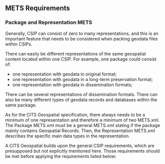 ## METS Requirements

### Package and Representation METS

Generally, CSIP can consist of zero to many representations, and this is an important feature that needs to be considered when packing geodata files within CSIPs.

There can easily be different representations of the same geospatial content located within one CSIP. For example, one package could consist of:

- one representation with geodata in original format;
- one representation with geodata in a long-term preservation format;
- one representation with geodata in dissemination formats;

There can be several representations of dissemination formats. There can also be many different types of geodata records and databases within the same package.

As for the CITS Geospatial specification, there always needs to be a minimum of one representation and therefore a minimum of two METS.xml. The Package METS.xml must be a general METS.xml stating if the package mainly contains Geospatial Records. Then, the Representation METS.xml describes the specific main data types in the representation.

A CITS Geospatial builds upon the general CSIP requirements, which are presupposed but not explicitly mentioned here. Those requirements should be met before applying the requirements listed below:

